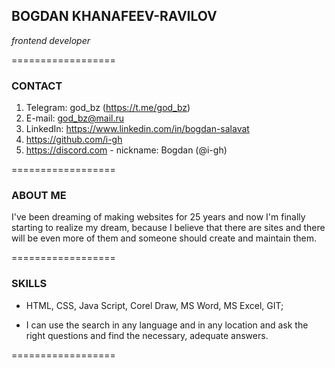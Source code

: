 ## **BOGDAN KHANAFEEV-RAVILOV**
*frontend developer*

==================

### CONTACT

1. Telegram: god_bz (https://t.me/god_bz)
2. E-mail: god_bz@mail.ru
3. LinkedIn: https://www.linkedin.com/in/bogdan-salavat
4. https://github.com/i-gh
5. https://discord.com - nickname: Bogdan (@i-gh)

==================

### ABOUT ME

I've been dreaming of making websites for 25 years and now I'm finally starting to realize my dream, because I believe that there are sites and there will be even more of them and someone should create and maintain them.

==================

### SKILLS

- HTML, CSS, Java Script, Corel Draw, MS Word, MS Excel, GIT;

- I can use the search in any language and in any location and ask the right questions and find the necessary, adequate answers.

==================